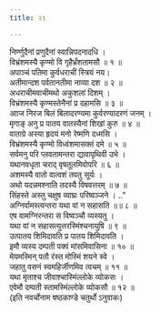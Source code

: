 ```yaml
---
title: २३

---
```

निर्ण्णुदैनां प्रणुदैनां स्वान्निपदनादधि ।  
विभ्रंशमस्यै कृण्मो वि गृहैर्भ्रंशतामसौ ॥ १ ॥  
अपाञ्चं पतिमा कुर्वधराचीं स्त्रियं नय।  
अतीमान्दश पर्वतानतीमा नाव्या दश ॥ २ ॥  
अधराचीमवाचीमथो अकुशलां दिशम् ।  
विभ्रंशमस्यै कृण्मस्तेनैनां प्र दहामसि ॥ ३ ॥  
आाज निरज बिलं बिलादरण्यमा कुर्वरण्यादरणं जनम् ।  
मृगाङ् अनु प्र पातय वातस्यैनां शिखां कुरु ॥ ४ ॥  
वाताग्रे अस्या हृदयं मनो रेष्मणि दध्मसि ।  
विभ्रंशमस्यै कृण्मो विध्वंशमासक्तं दमे ॥ ५ ॥  
सर्वमनु परि प्लवतामन्तरा द्यावापृथिवी उभे ।  
यथानवधृता चराद् वृषतूलमिवोपरि ॥ ६ ॥  
अशमस्यै वातो वात्वशं तपतु सूर्यः ।  
अथो यदन्नमश्नाति तदस्यै विषवत्तरम् ॥ ७ ॥  
सिंहस्ते अस्तु चक्षुष व्याघ्रः परिष्वञ्जने । .."  
अग्निर्वामस्त्वन्तरा यथा वां न सहासति ॥॥ ८ ॥  
एष वामग्निरन्तरा स विष्वञ्चौ व्यस्यतु ।  
यथा वां न सहासत्युत्तरस्मिंश्चनायुषि ॥ ९ ॥  
उत्पातय शिमिदावति प्र पातय शिमिदावति ।  
इमौ व्यस्य दम्पती पक्वं मांसमिवासिना ॥ १० ॥  
मेयमस्मिन् पतौ रंस्त मोस्मिं शयने स्वे ।  
जहातु वसनं स्वमहिर्जीणमिव त्वचम् ॥ ११ ॥  
यथा मृताश्च जीवाश्चास्मिंल्लोके व्योकसः ।  
एवेमौ दम्पती स्तामस्मिंल्लोके व्योकसौ ॥ १२ ॥  
(इति नवर्चोनाम षष्ठकाण्डे चतुर्थो ऽनुवाकः)  